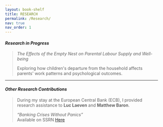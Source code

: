 ```yaml
---
layout: book-shelf
title: RESEARCH
permalink: /Research/
nav: true
nav_order: 1
---
```


#### *Research in Progress*

>*The Effects of the Empty Nest on Parental Labour Supply and Well-being*
> 
> Exploring how children's departure from the household affects parents' work patterns and psychological outcomes.

---

#### *Other Research Contributions*

> During my stay at the European Central Bank (ECB), I provided research assistance to **Luc Laeven** and **Matthew Baron**.
>
> *“Banking Crises Without Panics”*  
Available on SSRN [Here](https://papers.ssrn.com/sol3/papers.cfm?abstract_id=3762043)

